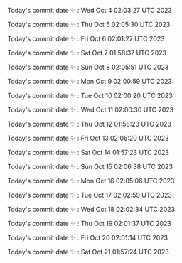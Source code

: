 Today's commit date ✨ : Wed Oct 4 02:03:27 UTC 2023 

Today's commit date ✨ : Thu Oct 5 02:05:30 UTC 2023 

Today's commit date ✨ : Fri Oct 6 02:01:27 UTC 2023 

Today's commit date ✨ : Sat Oct 7 01:58:37 UTC 2023 

Today's commit date ✨ : Sun Oct 8 02:05:51 UTC 2023 

Today's commit date ✨ : Mon Oct 9 02:00:59 UTC 2023 

Today's commit date ✨ : Tue Oct 10 02:00:20 UTC 2023 

Today's commit date ✨ : Wed Oct 11 02:00:30 UTC 2023 

Today's commit date ✨ : Thu Oct 12 01:58:23 UTC 2023 

Today's commit date ✨ : Fri Oct 13 02:06:20 UTC 2023 

Today's commit date ✨ : Sat Oct 14 01:57:23 UTC 2023 

Today's commit date ✨ : Sun Oct 15 02:06:38 UTC 2023 

Today's commit date ✨ : Mon Oct 16 02:05:06 UTC 2023 

Today's commit date ✨ : Tue Oct 17 02:02:59 UTC 2023 

Today's commit date ✨ : Wed Oct 18 02:02:34 UTC 2023 

Today's commit date ✨ : Thu Oct 19 02:01:37 UTC 2023 

Today's commit date ✨ : Fri Oct 20 02:01:14 UTC 2023 

Today's commit date ✨ : Sat Oct 21 01:57:24 UTC 2023 

